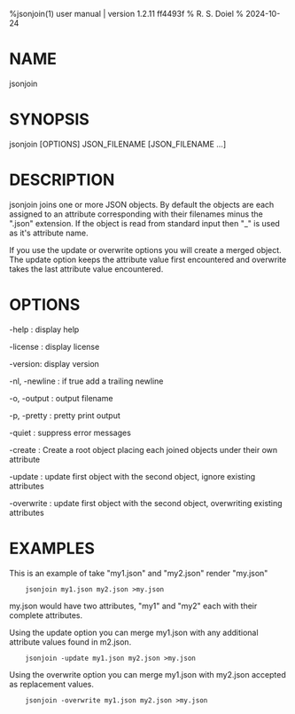 %jsonjoin(1) user manual | version 1.2.11 ff4493f
% R. S. Doiel
% 2024-10-24

# NAME

jsonjoin 

# SYNOPSIS

jsonjoin [OPTIONS] JSON_FILENAME [JSON_FILENAME ...]

# DESCRIPTION

jsonjoin joins one or more JSON objects. By default the
objects are each assigned to an attribute corresponding with their
filenames minus the ".json" extension. If the object is read from
standard input then "_" is used as it's attribute name.

If you use the update or overwrite options you will create a merged
object. The update option keeps the attribute value first encountered
and overwrite takes the last attribute value encountered.

# OPTIONS

-help
: display help

-license
: display license

-version:
display version

-nl, -newline
: if true add a trailing newline

-o, -output
: output filename

-p, -pretty
: pretty print output

-quiet
: suppress error messages

-create
: Create a root object placing each joined objects under their own attribute

-update
: update first object with the second object, ignore existing attributes

-overwrite
: update first object with the second object, overwriting existing attributes

# EXAMPLES

This is an example of take "my1.json" and "my2.json"
render "my.json"

~~~
    jsonjoin my1.json my2.json >my.json
~~~

my.json would have two attributes, "my1" and "my2" each
with their complete attributes.

Using the update option you can merge my1.json with any additional attribute
values found in m2.json.

~~~
    jsonjoin -update my1.json my2.json >my.json
~~~

Using the overwrite option you can merge my1.json with my2.json accepted
as replacement values.

~~~
    jsonjoin -overwrite my1.json my2.json >my.json
~~~








